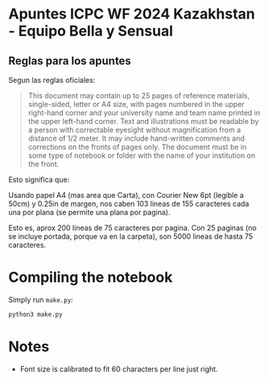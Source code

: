 # Apuntes ICPC WF 2024 Kazakhstan - Equipo Bella y Sensual

## Reglas para los apuntes

Segun las reglas oficiales:

> This document may contain up to 25 pages of reference materials, single-sided, letter or A4 size, with pages numbered in the upper right-hand corner and your university name and team name printed in the upper left-hand corner.  Text and illustrations must be readable by a person with correctable eyesight without magnification from a distance of 1/2 meter.  It may include hand-written comments and corrections on the fronts of pages only.  The document must be in some type of notebook or folder with the name of your institution on the front.

Esto significa que:

Usando papel A4 (mas area que Carta), con Courier New 6pt (legible a 50cm) y 0.25in de margen, nos caben 103 lineas de 155 caracteres cada una por plana (se permite una plana por pagina).

Esto es, aprox 200 lineas de 75 caracteres por pagina. Con 25 paginas (no se incluye portada, porque va en la carpeta), son 5000 lineas de hasta 75 caracteres.

# Compiling the notebook

Simply run `make.py`:

```sh
python3 make.py
```

# Notes

- Font size is calibrated to fit 60 characters per line just right.
